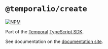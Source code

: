 # `@temporalio/create`

[![NPM](https://img.shields.io/npm/v/@temporalio/create?style=for-the-badge)](https://www.npmjs.com/package/@temporalio/create)

Part of the [Temporal](https://temporal.io) [TypeScript SDK](https://www.npmjs.com/package/temporalio).

See documentation on the [documentation site](https://docs.temporal.io/docs/typescript/introduction).
